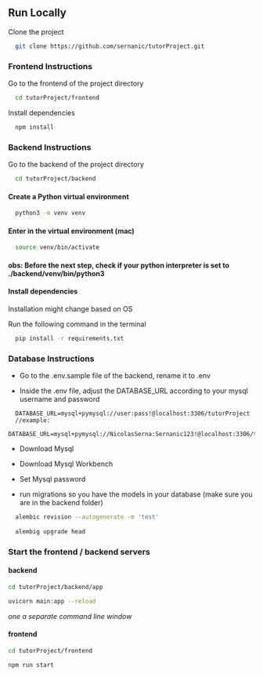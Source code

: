 
## Run Locally

Clone the project

```bash
  git clone https://github.com/sernanic/tutorProject.git
```
### Frontend Instructions

Go to the frontend of the project directory

```bash
  cd tutorProject/frontend
```

Install dependencies 

```bash
  npm install
```

### Backend Instructions

Go to the backend of the project directory

```bash
  cd tutorProject/backend
```

#### Create a Python virtual environment

```bash
  python3 -m venv venv
```

#### Enter in the virtual environment (mac)
```bash
  source venv/bin/activate
```

#### obs: Before the next step, check if your python interpreter is set to ./backend/venv/bin/python3


#### Install dependencies 

Installation might change based on OS

Run the following command in the terminal

```bash
  pip install -r requirements.txt
```

### Database Instructions

* Go to the .env.sample file of the backend, rename it to .env 

* Inside the .env file, adjust the DATABASE_URL according to your mysql username and password

```
  DATABASE_URL=mysql+pymysql://user:pass!@localhost:3306/tutorProject
  //example:
  DATABASE_URL=mysql+pymysql://NicolasSerna:Sernanic123!@localhost:3306/tutorProject
```

* Download Mysql 

* Download Mysql Workbench

* Set Mysql password

* run migrations so you have the models in your database (make sure you are in the backend folder)

```bash
  alembic revision --autogenerate -m 'test'
  
  alembig upgrade head
```

### Start the frontend / backend servers

#### backend

```bash
cd tutorProject/backend/app

uvicorn main:app --reload
```

*one a separate command line window*

#### frontend

```bash
cd tutorProject/frontend

npm run start
```




